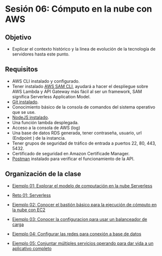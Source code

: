 # Sesión 06: Cómputo en la nube con AWS

## Objetivo

- Explicar el contexto histórico y la linea de evolución de la tecnología de servidores hasta este punto.

## Requisitos

- AWS CLI instalado y configurado.
- Tener instalado [AWS SAM CLI](https://docs.aws.amazon.com/serverless-application-model/latest/developerguide/serverless-sam-cli-install.html), ayudará a hacer el despliegue sobre AWS Lambda y API Gateway más fácil al ser un framework, SAM significa Serverless Application Model.
- [Git instalado](https://git-scm.com).
- Conocimiento básico de la consola de comandos del sistema operativo que se use.
- [NodeJS instalado](https://nodejs.org/en/download/).
- Una función lambda desplegada.
- Acceso a la consola de AWS (log)
- Una base de datos RDS generada, tener contraseña, usuario, url (Endpoint ) de la instancia.
- Tener grupos de seguridad de tráfico de entrada a puertos 22, 80, 443, 5432.
- Certificado de seguridad en Amazon Certificade Manager.
- [Postman](https://www.postman.com/product/rest-client/) instalado para verificar el funcionamiento de la API.

## Organización de la clase

- [Ejemplo 01: Explorar el modelo de computación en la nube Serverless](https://github.com/beduExpert/AWS-Cloud-Foundations2020/tree/main/Sesión%2006/Ejemplo%2001)

- [Reto 01: Serverless](https://github.com/beduExpert/AWS-Cloud-Foundations2020/tree/main/Sesión%2006/Reto%2001)

- [Ejemplo 02: Conocer el bastión básico para la ejecución de cómputo en la nube con EC2](https://github.com/beduExpert/AWS-Cloud-Foundations2020/tree/main/Sesión%2006/Ejemplo%2002)

- [Ejemplo 03: Conocer la configuracion para usar un balanceador de carga](https://github.com/beduExpert/AWS-Cloud-Foundations2020/tree/main/Sesión%2006/Ejemplo%2003)

- [Ejemplo 04: Configurar las redes para conexión a base de datos](https://github.com/beduExpert/AWS-Cloud-Foundations2020/tree/main/Sesión%2006/Ejemplo%2004)

- [Ejemplo 05: Conjuntar múltiples servicios operando para dar vida a un aplicativo completo](https://github.com/beduExpert/AWS-Cloud-Foundations2020/tree/main/Sesión%2006/Ejemplo%2005)
